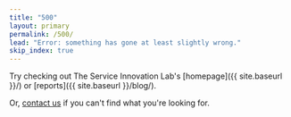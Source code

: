 ```yaml
---
title: "500"
layout: primary
permalink: /500/
lead: "Error: something has gone at least slightly wrong."
skip_index: true
---
```


Try checking out The Service Innovation Lab's [homepage]({{ site.baseurl }}/) or [reports]({{ site.baseurl }}/blog/).

Or, [contact us](mailto:ServiceInnovationLab@dia.govt.nz) if you can't find what you're looking for.

